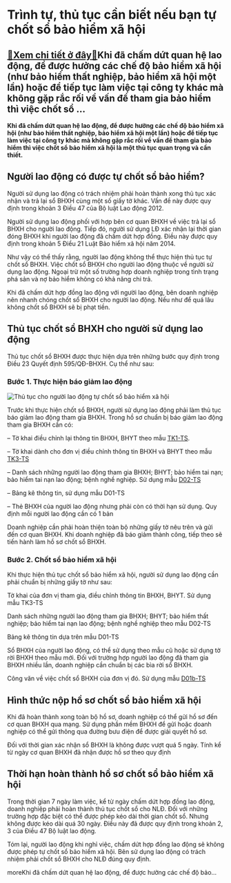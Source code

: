 Trình tự, thủ tục cần biết nếu bạn tự chốt sổ bảo hiểm xã hội
=============================================================

[:gift:Xem chi tiết ở đây:gift:](https://hddtvn.com/trinh-tu-thu-tuc-can-biet-neu-ban-tu-chot-so-bao-hiem-xa-hoi/)Khi đã chấm dứt quan hệ lao động, để được hưởng các chế độ bảo hiểm xã hội (như bảo hiểm thất nghiệp, bảo hiểm xã hội một lần) hoặc để tiếp tục làm việc tại công ty khác mà không gặp rắc rối về vấn đề tham gia bảo hiểm thì việc chốt sổ …
---------------------------------------------------------------------------------------------------------------------------------------------------------------------------------------------------------------------------------------------

**Khi đã chấm dứt quan hệ lao động, để được hưởng các chế độ bảo hiểm xã hội (như bảo hiểm thất nghiệp, bảo hiểm xã hội một lần) hoặc để tiếp tục làm việc tại công ty khác mà không gặp rắc rối về vấn đề tham gia bảo hiểm thì việc chốt sổ bảo hiểm xã hội là một thủ tục quan trọng và cần thiết.**


Người lao động có được tự chốt sổ bảo hiểm?
-------------------------------------------


Người sử dụng lao động có trách nhiệm phải hoàn thành xong thủ tục xác nhận và trả lại sổ BHXH cùng một số giấy tờ khác. Vấn đề này được quy định trong khoản 3 Điều 47 của Bộ luật Lao động 2012.


Người sử dụng lao động phối với hợp bên cơ quan BHXH về việc trả lại sổ BHXH cho người lao động. Tiếp đó, người sử dụng LĐ xác nhận lại thời gian đóng BHXH khi người lao động đã chấm dứt hợp đồng. Điều này được quy định trong khoản 5 Điều 21 Luật Bảo hiểm xã hội năm 2014.


Như vậy có thể thấy rằng, người lao động không thể thực hiện thủ tục tự chốt sổ BHXH. Việc chốt sổ BHXH cho người lao động thuộc về người sử dụng lao động. Ngoại trừ một số trường hợp doanh nghiệp trong tình trạng phá sản và nợ bảo hiểm không có khả năng chi trả.


Khi đã chấm dứt hợp đồng lao động với người lao động, bên doanh nghiệp nên nhanh chóng chốt sổ BHXH cho người lao động. Nếu như để quá lâu không chốt sổ BHXH sẽ bị phạt tiền.


Thủ tục chốt sổ BHXH cho người sử dụng lao động
-----------------------------------------------


Thủ tục chốt sổ BHXH được thực hiện dựa trên những bước quy định trong Điều 23 Quyết định 595/QĐ-BHXH. Cụ thể như sau:


### Bước 1. Thực hiện báo giảm lao động


![Thủ tục cho người lao động tự chốt sổ bảo hiểm xã hội](https://hddtvn.com/wp-content/uploads/2021/01/luu-y-cho-doanh-nghiep-khi-tham-gia-bao-hiem_1907165911.jpg)


Trước khi thực hiện chốt sổ BHXH, người sử dụng lao động phải làm thủ tục báo giảm lao động tham gia BHXH. Trong hồ sơ chuẩn bị báo giảm lao động tham gia BHXH cần có:  

– Tờ khai điều chỉnh lại thông tin BHXH, BHYT theo mẫu [TK1-TS](https://drive.google.com/file/d/1nERmXQrzB1kCmk1siqV5chPqvdPA_7b7/view?usp=sharing).  

– Tờ khai dành cho đơn vị điều chỉnh thông tin BHXH và BHYT theo mẫu [TK3-TS](https://drive.google.com/file/d/1oZsjMSnm9MjduF7wIjNwHuibKtls1BT0/view?usp=sharing)  

– Danh sách những người lao động tham gia BHXH; BHYT; bảo hiểm tai nạn; bảo hiểm tai nạn lao động; bệnh nghề nghiệp. Sử dụng mẫu [D02-TS](https://drive.google.com/file/d/1bjyppVs0lafUo5vnQFPYRLbDj4BVlBHy/view?usp=sharing)  

– Bảng kê thông tin, sử dụng mẫu D01-TS  

– Thẻ BHXH của người lao động nhưng phải còn có thời hạn sử dụng. Quy định mỗi người lao động cần có 1 bản


Doanh nghiệp cần phải hoàn thiện toàn bộ những giấy tờ nêu trên và gửi đến cơ quan BHXH. Khi doanh nghiệp đã báo giảm thành công, tiếp theo sẽ tiến hành làm hồ sơ chốt sổ BHXH.


### Bước 2. Chốt sổ bảo hiểm xã hội


Khi thực hiện thủ tục chốt sổ bảo hiểm xã hội, người sử dụng lao động cần phải chuẩn bị những giấy tờ như sau:  

Tờ khai của đơn vị tham gia, điều chỉnh thông tin BHXH, BHYT. Sử dụng mẫu TK3-TS


Danh sách những người lao động tham gia BHXH; BHYT; bảo hiểm thất nghiệp; bảo hiểm tai nạn lao động; bệnh nghề nghiệp theo mẫu D02-TS


Bảng kê thông tin dựa trên mẫu D01-TS


Sổ BHXH của người lao động, có thể sử dụng theo mẫu cũ hoặc sử dụng tờ rời BHXH theo mẫu mới. Đối với trường hợp người lao động đã tham gia BHXH nhiều lần, doanh nghiệp cần chuẩn bị các bìa rời sổ BHXH.  

Công văn về việc chốt sổ BHXH của đơn vị đó. Sử dụng mẫu [D01b-TS](https://drive.google.com/file/d/1A9miWHWx6B_1mGBzRlpUaqgopbcaJ9Um/view?usp=sharing)


Hình thức nộp hồ sơ chốt sổ bảo hiểm xã hội
-------------------------------------------


Khi đã hoàn thành xong toàn bộ hồ sơ, doanh nghiệp có thể gửi hồ sơ đến cơ quan BHXH qua mạng. Sử dụng phần mềm BHXH để gửi hoặc doanh nghiệp có thể gửi thông qua đường bưu điện để được giải quyết hồ sơ.  

Đối với thời gian xác nhận sổ BHXH là không được vượt quá 5 ngày. Tính kể từ ngày cơ quan BHXH đã nhận được hồ sơ theo quy định


Thời hạn hoàn thành hồ sơ chốt sổ bảo hiểm xã hội
-------------------------------------------------


Trong thời gian 7 ngày làm việc, kể từ ngày chấm dứt hợp đồng lao động, doanh nghiệp phải hoàn thành thủ tục chốt sổ cho NLĐ. Đối với những trường hợp đặc biệt có thể được phép kéo dài thời gian chốt sổ. Nhưng không được kéo dài quá 30 ngày. Điều này đã được quy định trong khoản 2, 3 của Điều 47 Bộ luật lao động.


Tóm lại, người lao động khi nghỉ việc, chấm dứt hợp đồng lao động sẽ không được phép tự chốt sổ bảo hiểm xã hội. Bên sử dụng lao động có trách nhiệm phải chốt sổ BHXH cho NLĐ đúng quy định.


moreKhi đã chấm dứt quan hệ lao động, để được hưởng các chế độ bảo…

